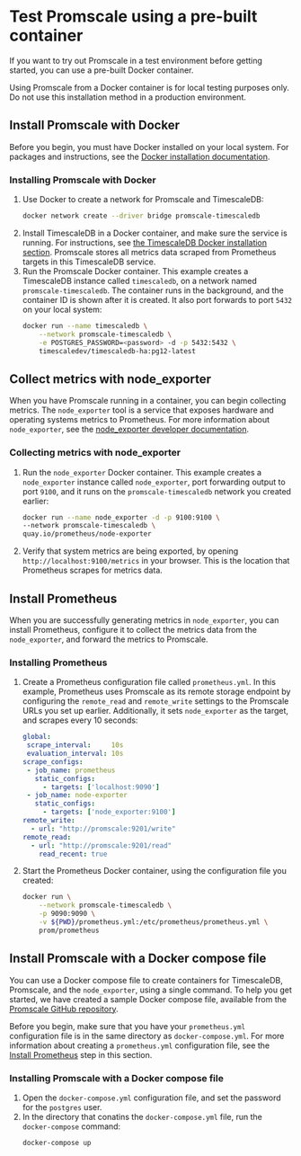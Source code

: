 # Test Promscale using a pre-built container
If you want to try out Promscale in a test environment before getting started,
you can use a pre-built Docker container.

<highlight type="important">
Using Promscale from a Docker container is for local testing purposes only. Do
not use this installation method in a production environment.
</highlight>

## Install Promscale with Docker
Before you begin, you must have Docker installed on your local system. For
packages and instructions, see the
[Docker installation documentation][docker-install].

<procedure>

### Installing Promscale with Docker
1.  Use Docker to create a network for Promscale and TimescaleDB:
    ```bash
    docker network create --driver bridge promscale-timescaledb
    ```
1.  Install TimescaleDB in a Docker container, and make sure the service is
    running. For instructions, see
    [the TimescaleDB Docker installation section][tsdb-docker]. Promscale stores
    all metrics data scraped from Prometheus targets in this TimescaleDB service.
1.  Run the Promscale Docker container. This example creates a TimescaleDB
    instance called `timescaledb`, on a network named `promscale-timescaledb`. The
    container runs in the background, and the container ID is shown after it is
    created. It also port forwards to port `5432` on your local system:
    ```bash
    docker run --name timescaledb \
        --network promscale-timescaledb \
        -e POSTGRES_PASSWORD=<password> -d -p 5432:5432 \
        timescaledev/timescaledb-ha:pg12-latest
    ```

</procedure>

## Collect metrics with node_exporter
When you have Promscale running in a container, you can begin collecting metrics. The `node_exporter` tool is a service that exposes hardware and operating systems metrics to Prometheus. For more information about `node_exporter`, see the [node_exporter developer documentation][gh-node-exporter].

<procedure>

### Collecting metrics with node_exporter
1.  Run the `node_exporter` Docker container. This example creates
    a `node_exporter` instance called `node_exporter`, port forwarding output to
    port `9100`, and it runs on the `promscale-timescaledb` network you created
    earlier:
    ```bash
    docker run --name node_exporter -d -p 9100:9100 \
    --network promscale-timescaledb \
    quay.io/prometheus/node-exporter
    ```
1.  Verify that system metrics are being exported, by opening
    `http://localhost:9100/metrics` in your browser. This is the location that
    Prometheus scrapes for metrics data.

</procedure>

## Install Prometheus
When you are successfully generating metrics in `node_exporter`, you can install
Prometheus, configure it to collect the metrics data from the `node_exporter`,
and forward the metrics to Promscale.

<procedure>

### Installing Prometheus

1.  Create a Prometheus configuration file called `prometheus.yml`. In this
    example, Prometheus uses Promscale as its remote storage endpoint by
    configuring the `remote_read` and `remote_write` settings to the Promscale
    URLs you set up earlier. Additionally, it sets `node_exporter` as the
    target, and scrapes every 10&nbsp;seconds:
    ```yaml
    global:
     scrape_interval:     10s
     evaluation_interval: 10s
    scrape_configs:
     - job_name: prometheus
       static_configs:
         - targets: ['localhost:9090']
     - job_name: node-exporter
       static_configs:
         - targets: ['node_exporter:9100']
    remote_write:
      - url: "http://promscale:9201/write"
    remote_read:
      - url: "http://promscale:9201/read"
        read_recent: true
    ```
1.  Start the Prometheus Docker container, using the configuration file you
    created:
    ```bash
    docker run \
        --network promscale-timescaledb \
        -p 9090:9090 \
        -v ${PWD}/prometheus.yml:/etc/prometheus/prometheus.yml \
        prom/prometheus
    ```

</procedure>

## Install Promscale with a Docker compose file
You can use a Docker compose file to create containers for TimescaleDB,
Promscale, and the `node_exporter`, using a single command. To help you get
started, we have created a sample Docker compose file, available from the
[Promscale GitHub repository][promscale-docker-compose].

Before you begin, make sure that you have your `prometheus.yml` configuration
file is in the same directory as `docker-compose.yml`. For more information
about creating a `prometheus.yml` configuration file, see the
[Install Prometheus][install-prometheus] step in this section.

<procedure>

### Installing Promscale with a Docker compose file
1.  Open the `docker-compose.yml` configuration file, and set the password for
    the `postgres` user.
1.  In the directory that conatins the `docker-compose.yml` file, run the
    `docker-compose` command:
    ```bash
    docker-compose up
    ```

</procedure>

[promscale-docker-compose]: https://github.com/timescale/promscale/blob/master/docker-compose/docker-compose.yaml
[docker-install]: https://docs.docker.com/get-docker/
[tsdb-docker]: timescaledb/:currentVersion:/how-to-guides/install-timescaledb/installation-docker/
[gh-node-exporter]: https://github.com/prometheus/node_exporter#node-exporter
[install-prometheus]: promscale/:currentVersion:/installation/docker#install-prometheus]
